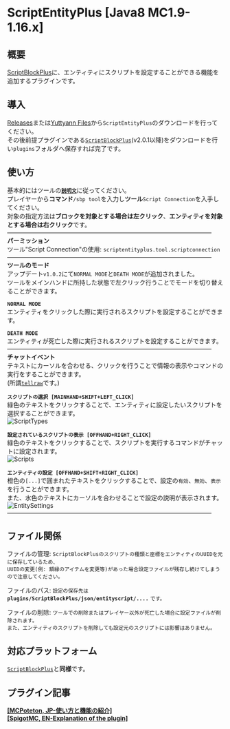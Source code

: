 ScriptEntityPlus [Java8 MC1.9-1.16.x]
==========
概要
--------------------------------------------------
[ScriptBlockPlus](https://github.com/yuttyann/ScriptBlockPlus)に、エンティティにスクリプトを設定することができる機能を追加するプラグインです。  

導入
-----------
[Releases](https://github.com/yuttyann/ScriptEntityPlus/releases)または[Yuttyann Files](https://file.yuttyann44581.net/)から`ScriptEntityPlus`のダウンロードを行ってください。  
その後前提プラグインである[`ScriptBlockPlus`](https://github.com/yuttyann/ScriptBlockPlus/releases)(v2.0.1以降)をダウンロードを行い`plugins`フォルダへ保存すれば完了です。  

使い方
-----------
基本的にはツールの[**`説明文`**](https://github.com/yuttyann/ScriptEntityPlus/tree/master/src/main/resources/lang)に従ってください。  
プレイヤーから**コマンド**`/sbp tool`を入力し**ツール**`Script Connection`を入手してください。  
対象の指定方法は**ブロックを対象とする場合は左クリック**、**エンティティを対象とする場合は右クリック**です。  
――――――――――――――――――――――――――――――――――  
**パーミッション**  
ツール"Script Connection"の使用: `scriptentityplus.tool.scriptconnection`  
――――――――――――――――――――――――――――――――――  
**ツールのモード**  
アップデート`v1.0.2`にて`NORMAL MODE`と`DEATH MODE`が追加されました。  
ツールをメインハンドに所持した状態で左クリック行うことでモードを切り替えることができます。  
  
**`NORMAL MODE`**  
エンティティをクリックした際に実行されるスクリプトを設定することができます。  
  
**`DEATH MODE`**  
エンティティが死亡した際に実行されるスクリプトを設定することができます。 
――――――――――――――――――――――――――――――――――  
**チャットイベント**  
テキストにカーソルを合わせる、クリックを行うことで情報の表示やコマンドの実行をすることができます。  
(所謂[`tellraw`](https://minecraft-ja.gamepedia.com/%E3%82%B3%E3%83%9E%E3%83%B3%E3%83%89/tellraw)です。)  
  
**`スクリプトの選択 [MAINHAND+SHIFT+LEFT_CLICK]`**  
緑色のテキストをクリックすることで、エンティティに設定したいスクリプトを選択することができます。  
![ScriptTypes](https://dl.dropboxusercontent.com/s/jvfmhrvyqvs1g50/ScriptTypes.png)  
  
**`設定されているスクリプトの表示 [OFFHAND+RIGHT_CLICK]`**  
緑色のテキストをクリックすることで、スクリプトを実行するコマンドがチャットに設定されます。  
![Scripts](https://dl.dropboxusercontent.com/s/tyn94f3h5x88ytz/Scripts.png)  
  
**`エンティティの設定 [OFFHAND+SHIFT+RIGHT_CLICK]`**  
橙色の`[...]`で囲まれたテキストをクリックすることで、設定の`有効`、`無効`、`表示`を行うことができます。  
また、水色のテキストにカーソルを合わせることで設定の説明が表示されます。  
![EntitySettings](https://dl.dropboxusercontent.com/s/gpjrhmilz3yxvs0/EntitySettings.png)  
――――――――――――――――――――――――――――――――――  

ファイル関係
-----------
ファイルの管理: `ScriptBlockPlusのスクリプトの種類と座標をエンティティのUUIDを元に保存しているため、`  
`UUIDの変更(例: 額縁のアイテムを変更等)があった場合設定ファイルが残存し続けてしまうので注意してください。` 

ファイルのパス: `設定の保存先は` **`plugins/ScriptBlockPlus/json/entityscript/....`** `です。`   
  
ファイルの削除: `ツールでの削除またはプレイヤー以外が死亡した場合に設定ファイルが削除されます。`  
`また、エンティティのスクリプトを削除しても設定元のスクリプトには影響はありません。`  

対応プラットフォーム
-----------
[`ScriptBlockPlus`](https://github.com/yuttyann/ScriptBlockPlus)と**同様**です。  

プラグイン記事
-----------
**[[MCPoteton, JP-使い方と機能の紹介]](https://mcpoteton.com/mcpl-scriptentityplus)**  
**[[SpigotMC, EN-Explanation of the plugin]](https://www.spigotmc.org/resources/1-9-1-15-2-scriptentityplus-mechanics.80165/)**  